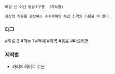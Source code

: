 

```
베일 쓴 여신 랍상소우총  (가득함)

화상의 치유를 관장하는 수수께끼의 하급 신격의 이름을 따 왔다.
```


### 태그


#화로 2
#하늘 1
#액체 
#회복 
#음료 
#따르려면 

### 제작법

* 카터& 히어로 주문